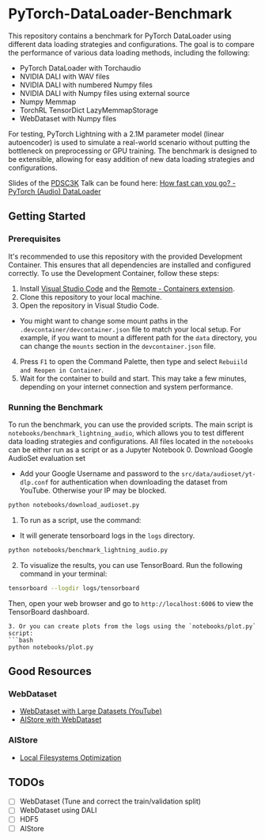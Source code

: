 # PyTorch-DataLoader-Benchmark
This repository contains a benchmark for PyTorch DataLoader using different data loading strategies and configurations. The goal is to compare the performance of various data loading methods, including the following:
- PyTorch DataLoader with Torchaudio
- NVIDIA DALI with WAV files
- NVIDIA DALI with numbered Numpy files
- NVIDIA DALI with Numpy files using external source
- Numpy Memmap
- TorchRL TensorDict LazyMemmapStorage
- WebDataset with Numpy files

For testing, PyTorch Lightning with a 2.1M parameter model (linear autoencoder) is used to simulate a real-world scenario without putting the bottleneck on preprocessing or GPU training.
The benchmark is designed to be extensible, allowing for easy addition of new data loading strategies and configurations.

Slides of the [PDSC3K](https://skunkforce.org/pdsc3k) Talk can be found here: [How fast can you go? - PyTorch (Audio) DataLoader](https://docs.google.com/presentation/d/1ZE19MCjcEgdmuSpU9kxYvuXNF0LT1XroJ_p15hlz4Vw/edit?usp=sharing)

## Getting Started
### Prerequisites
It's recommended to use this repository with the provided Development Container. This ensures that all dependencies are installed and configured correctly.
To use the Development Container, follow these steps:
1. Install [Visual Studio Code](https://code.visualstudio.com/) and the [Remote - Containers extension](https://marketplace.visualstudio.com/items?itemName=ms-vscode-remote.remote-containers).
2. Clone this repository to your local machine.
3. Open the repository in Visual Studio Code.
 - You might want to change some mount paths in the `.devcontainer/devcontainer.json` file to match your local setup. For example, if you want to mount a different path for the `data` directory, you can change the `mounts` section in the `devcontainer.json` file.
4. Press `F1` to open the Command Palette, then type and select `Rebuiild and Reopen in Container`.
5. Wait for the container to build and start. This may take a few minutes, depending on your internet connection and system performance.

### Running the Benchmark
To run the benchmark, you can use the provided scripts. The main script is `notebooks/benchmark_lightning_audio`, which allows you to test different data loading strategies and configurations.
All files located in the `notebooks` can be either run as a script or as a Jupyter Notebook
0. Download Google AudioSet evaluation set
 - Add your Google Username and password to the `src/data/audioset/yt-dlp.conf` for authentication when downloading the dataset from YouTube. Otherwise your IP may be blocked.
```bash
python notebooks/download_audioset.py
```
1. To run as a script, use the command:
 - It will generate tensorboard logs in the `logs` directory.
```bash
python notebooks/benchmark_lightning_audio.py
```
2. To visualize the results, you can use TensorBoard. Run the following command in your terminal:
```bash
tensorboard --logdir logs/tensorboard
```
Then, open your web browser and go to `http://localhost:6006` to view the TensorBoard dashboard.
```
3. Or you can create plots from the logs using the `notebooks/plot.py` script:
```bash
python notebooks/plot.py
```

## Good Resources

### WebDataset
- [WebDataset with Large Datasets (YouTube)](https://youtube.com/playlist?list=PL0dsKxFNMcX59napupGk3cNVzbpx3yU0_&si=sM8V_FqCzD89FHsh)
- [AIStore with WebDataset](https://aiatscale.org/blog/2023/05/05/aisio-transforms-with-webdataset-pt-1)

### AIStore
- [Local Filesystems Optimization](https://aiatscale.org/docs/performance)

## TODOs
- [ ] WebDataset (Tune and correct the train/validation split)
- [ ] WebDataset using DALI
- [ ] HDF5
- [ ] AIStore
